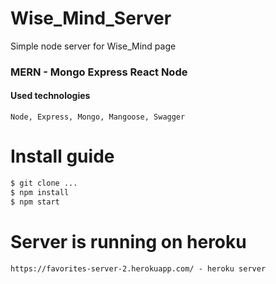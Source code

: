 # Wise_Mind_Server

Simple node server for Wise_Mind page
### MERN - Mongo Express React Node

#### Used technologies

```
Node, Express, Mongo, Mangoose, Swagger
```

# Install guide
```sh
$ git clone ...
$ npm install
$ npm start
```
# Server is running on heroku
```
https://favorites-server-2.herokuapp.com/ - heroku server
```
